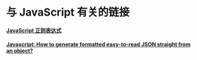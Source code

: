 # 与 JavaScript 有关的链接

#### [JavaScript 正则表达式](正则表达式)

#### [Javascript: How to generate formatted easy-to-read JSON straight from an object?](https://stackoverflow.com/a/3515761/7379661)
